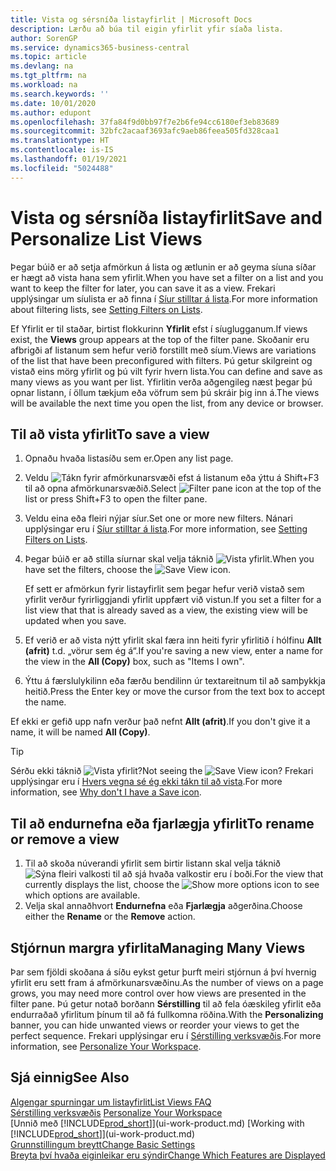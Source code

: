 ```yaml
---
title: Vista og sérsníða listayfirlit | Microsoft Docs
description: Lærðu að búa til eigin yfirlit yfir síaða lista.
author: SorenGP
ms.service: dynamics365-business-central
ms.topic: article
ms.devlang: na
ms.tgt_pltfrm: na
ms.workload: na
ms.search.keywords: ''
ms.date: 10/01/2020
ms.author: edupont
ms.openlocfilehash: 37fa84f9d0bb97f7e2b6fe94cc6180ef3eb83689
ms.sourcegitcommit: 32bfc2acaaf3693afc9aeb86feea505fd328caa1
ms.translationtype: HT
ms.contentlocale: is-IS
ms.lasthandoff: 01/19/2021
ms.locfileid: "5024488"
---
```

# <a name="save-and-personalize-list-views"></a><span data-ttu-id="ea5c3-103">Vista og sérsníða listayfirlit</span><span class="sxs-lookup"><span data-stu-id="ea5c3-103">Save and Personalize List Views</span></span>
<span data-ttu-id="ea5c3-104">Þegar búið er að setja afmörkun á lista og ætlunin er að geyma síuna síðar er hægt að vista hana sem yfirlit.</span><span class="sxs-lookup"><span data-stu-id="ea5c3-104">When you have set a filter on a list and you want to keep the filter for later, you can save it as a view.</span></span> <span data-ttu-id="ea5c3-105">Frekari upplýsingar um síulista er að finna í [Síur stilltar á lista](ui-enter-criteria-filters.md#setting-filters-on-lists).</span><span class="sxs-lookup"><span data-stu-id="ea5c3-105">For more information about filtering lists, see [Setting Filters on Lists](ui-enter-criteria-filters.md#setting-filters-on-lists).</span></span>

<span data-ttu-id="ea5c3-106">Ef Yfirlit er til staðar, birtist flokkurinn **Yfirlit** efst í síuglugganum.</span><span class="sxs-lookup"><span data-stu-id="ea5c3-106">If views exist, the **Views** group appears at the top of the filter pane.</span></span> <span data-ttu-id="ea5c3-107">Skoðanir eru afbrigði af listanum sem hefur verið forstillt með síum.</span><span class="sxs-lookup"><span data-stu-id="ea5c3-107">Views are variations of the list that have been preconfigured with filters.</span></span> <span data-ttu-id="ea5c3-108">Þú getur skilgreint og vistað eins mörg yfirlit og þú vilt fyrir hvern lista.</span><span class="sxs-lookup"><span data-stu-id="ea5c3-108">You can define and save as many views as you want per list.</span></span> <span data-ttu-id="ea5c3-109">Yfirlitin verða aðgengileg næst þegar þú opnar listann, í öllum tækjum eða vöfrum sem þú skráir þig inn á.</span><span class="sxs-lookup"><span data-stu-id="ea5c3-109">The views will be available the next time you open the list, from any device or browser.</span></span>

## <a name="to-save-a-view"></a><span data-ttu-id="ea5c3-110">Til að vista yfirlit</span><span class="sxs-lookup"><span data-stu-id="ea5c3-110">To save a view</span></span>
1. <span data-ttu-id="ea5c3-111">Opnaðu hvaða listasíðu sem er.</span><span class="sxs-lookup"><span data-stu-id="ea5c3-111">Open any list page.</span></span>
2. <span data-ttu-id="ea5c3-112">Veldu ![Tákn fyrir afmörkunarsvæði](media/open-filter-pane-icon.png "Afmörkunarsvæðistákn") efst á listanum eða ýttu á Shift+F3 til að opna afmörkunarsvæðið.</span><span class="sxs-lookup"><span data-stu-id="ea5c3-112">Select ![Filter pane icon](media/open-filter-pane-icon.png "Filter pane icon") at the top of the list or press Shift+F3 to open the filter pane.</span></span>
3. <span data-ttu-id="ea5c3-113">Veldu eina eða fleiri nýjar síur.</span><span class="sxs-lookup"><span data-stu-id="ea5c3-113">Set one or more new filters.</span></span> <span data-ttu-id="ea5c3-114">Nánari upplýsingar eru í [Síur stilltar á lista](ui-enter-criteria-filters.md#setting-filters-on-lists).</span><span class="sxs-lookup"><span data-stu-id="ea5c3-114">For more information, see [Setting Filters on Lists](ui-enter-criteria-filters.md#setting-filters-on-lists).</span></span>
4. <span data-ttu-id="ea5c3-115">Þegar búið er að stilla síurnar skal velja táknið ![Vista yfirlit](media/save_view_icon.png "Vista yfirlit").</span><span class="sxs-lookup"><span data-stu-id="ea5c3-115">When you have set the filters, choose the ![Save View](media/save_view_icon.png "Save View") icon.</span></span>

    <span data-ttu-id="ea5c3-116">Ef sett er afmörkun fyrir listayfirlit sem þegar hefur verið vistað sem yfirlit verður fyrirliggjandi yfirlit uppfært við vistun.</span><span class="sxs-lookup"><span data-stu-id="ea5c3-116">If you set a filter for a list view that that is already saved as a view, the existing view will be updated when you save.</span></span>
5. <span data-ttu-id="ea5c3-117">Ef verið er að vista nýtt yfirlit skal færa inn heiti fyrir yfirlitið í hólfinu **Allt (afrit)** t.d. „vörur sem ég á“.</span><span class="sxs-lookup"><span data-stu-id="ea5c3-117">If you're saving a new view, enter a name for the view in the **All (Copy)** box, such as "Items I own".</span></span>
6. <span data-ttu-id="ea5c3-118">Ýttu á færslulykilinn eða færðu bendilinn úr textareitnum til að samþykkja heitið.</span><span class="sxs-lookup"><span data-stu-id="ea5c3-118">Press the Enter key or move the cursor from the text box to accept the name.</span></span>

<span data-ttu-id="ea5c3-119">Ef ekki er gefið upp nafn verður það nefnt **Allt (afrit)**.</span><span class="sxs-lookup"><span data-stu-id="ea5c3-119">If you don't give it a name, it will be named **All (Copy)**.</span></span>

> [!TIP]
> <span data-ttu-id="ea5c3-120">Sérðu ekki táknið ![Vista yfirlit](media/save_view_icon.png "Vista yfirlit")?</span><span class="sxs-lookup"><span data-stu-id="ea5c3-120">Not seeing the ![Save View](media/save_view_icon.png "Save View") icon?</span></span> <span data-ttu-id="ea5c3-121">Frekari upplýsingar eru í [Hvers vegna sé ég ekki tákn til að vista](ui-views-faq.md#save).</span><span class="sxs-lookup"><span data-stu-id="ea5c3-121">For more information, see [Why don't I have a Save icon](ui-views-faq.md#save).</span></span>

## <a name="to-rename-or-remove-a-view"></a><span data-ttu-id="ea5c3-122">Til að endurnefna eða fjarlægja yfirlit</span><span class="sxs-lookup"><span data-stu-id="ea5c3-122">To rename or remove a view</span></span>
1. <span data-ttu-id="ea5c3-123">Til að skoða núverandi yfirlit sem birtir listann skal velja táknið ![Sýna fleiri valkosti](media/show-more-options-icon.png "Sýna fleiri valkosti") til að sjá hvaða valkostir eru í boði.</span><span class="sxs-lookup"><span data-stu-id="ea5c3-123">For the view that currently displays the list, choose the ![Show more options](media/show-more-options-icon.png "Show more options") icon to see which options are available.</span></span>
2. <span data-ttu-id="ea5c3-124">Velja skal annaðhvort **Endurnefna** eða **Fjarlægja** aðgerðina.</span><span class="sxs-lookup"><span data-stu-id="ea5c3-124">Choose either the **Rename** or the **Remove** action.</span></span>

## <a name="managing-many-views"></a><span data-ttu-id="ea5c3-125">Stjórnun margra yfirlita</span><span class="sxs-lookup"><span data-stu-id="ea5c3-125">Managing Many Views</span></span>
<span data-ttu-id="ea5c3-126">Þar sem fjöldi skoðana á síðu eykst getur þurft meiri stjórnun á því hvernig yfirlit eru sett fram á afmörkunarsvæðinu.</span><span class="sxs-lookup"><span data-stu-id="ea5c3-126">As the number of views on a page grows, you may need more control over how views are presented in the filter pane.</span></span> <span data-ttu-id="ea5c3-127">Þú getur notað borðann **Sérstilling** til að fela óæskileg yfirlit eða endurraðað yfirlitum þínum til að fá fullkomna röðina.</span><span class="sxs-lookup"><span data-stu-id="ea5c3-127">With the **Personalizing** banner, you can hide unwanted views or reorder your views to get the perfect sequence.</span></span> <span data-ttu-id="ea5c3-128">Frekari upplýsingar eru í [Sérstilling verksvæðis](ui-personalization-user.md).</span><span class="sxs-lookup"><span data-stu-id="ea5c3-128">For more information, see [Personalize Your Workspace](ui-personalization-user.md).</span></span>

## <a name="see-also"></a><span data-ttu-id="ea5c3-129">Sjá einnig</span><span class="sxs-lookup"><span data-stu-id="ea5c3-129">See Also</span></span>
[<span data-ttu-id="ea5c3-130">Algengar spurningar um listayfirlit</span><span class="sxs-lookup"><span data-stu-id="ea5c3-130">List Views FAQ</span></span>](ui-views-faq.md)  
<span data-ttu-id="ea5c3-131">[Sérstilling verksvæðis](ui-personalization-user.md)  </span><span class="sxs-lookup"><span data-stu-id="ea5c3-131">[Personalize Your Workspace](ui-personalization-user.md)  </span></span>  
<span data-ttu-id="ea5c3-132">[Unnið með [!INCLUDE[prod_short](includes/prod_short.md)]](ui-work-product.md)  </span><span class="sxs-lookup"><span data-stu-id="ea5c3-132">[Working with [!INCLUDE[prod_short](includes/prod_short.md)]](ui-work-product.md)  </span></span>  
[<span data-ttu-id="ea5c3-133">Grunnstillingum breytt</span><span class="sxs-lookup"><span data-stu-id="ea5c3-133">Change Basic Settings</span></span>](ui-change-basic-settings.md)  
[<span data-ttu-id="ea5c3-134">Breyta því hvaða eiginleikar eru sýndir</span><span class="sxs-lookup"><span data-stu-id="ea5c3-134">Change Which Features are Displayed</span></span>](ui-experiences.md)  
